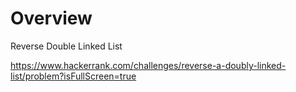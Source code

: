 
# Overview 

Reverse Double Linked List 

https://www.hackerrank.com/challenges/reverse-a-doubly-linked-list/problem?isFullScreen=true


